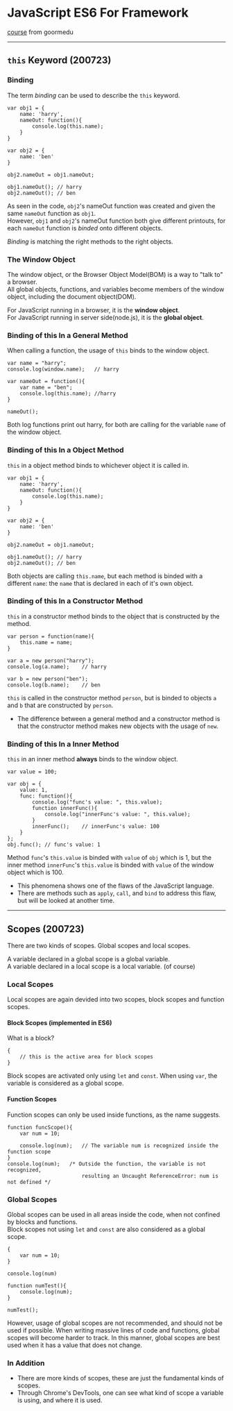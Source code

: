 # JavaScript ES6 For Framework

[course](https://edu.goorm.io/learn/lecture/19879/프레임워크를-위한-javascript-es6) from goormedu

---

## `this` Keyword (200723)

### Binding

The term *binding* can be used to describe the `this` keyword.

    var obj1 = {
        name: 'harry',
        nameOut: function(){
            console.log(this.name);
        }
    }

    var obj2 = {
        name: 'ben'
    }

    obj2.nameOut = obj1.nameOut;

    obj1.nameOut(); // harry
    obj2.nameOut(); // ben

As seen in the code, `obj2`'s nameOut function was created and given the same `nameOut` function as `obj1`.  
However, `obj1` and `obj2`'s nameOut function both give different printouts, for each `nameOut` function is *binded* onto different objects.

*Binding* is matching the right methods to the right objects.

### The Window Object

The window object, or the Browser Object Model(BOM) is a way to "talk to" a browser.  
All global objects, functions, and variables become members of the window object, including the document object(DOM).


For JavaScript running in a browser, it is the **window object**.  
For JavaScript running in server side(node.js), it is the **global object**.  

### Binding of this In a General Method

When calling a function, the usage of `this` binds to the window object.  

    var name = "harry";
    console.log(window.name);   // harry

    var nameOut = function(){
        var name = "ben";
        console.log(this.name); //harry
    }

    nameOut();

Both log functions print out harry, for both are calling for the variable `name` of the window object.

### Binding of this In a Object Method

`this` in a object method binds to whichever object it is called in.

    var obj1 = {
        name: 'harry',
        nameOut: function(){
            console.log(this.name);
        }
    }

    var obj2 = {
        name: 'ben'
    }

    obj2.nameOut = obj1.nameOut;

    obj1.nameOut(); // harry
    obj2.nameOut(); // ben

Both objects are calling `this.name`, but each method is binded with a different `name`: the `name` that is declared in each of it's own object.

### Binding of this In a Constructor Method

`this` in a constructor method binds to the object that is constructed by the method.

    var person = function(name){
        this.name = name;
    }

    var a = new person("harry");
    console.log(a.name);    // harry

    var b = new person("ben");
    console.log(b.name);    // ben

`this` is called in the constructor method `person`, but is binded to objects `a` and `b` that are constructed by `person`.  

- The difference between a general method and a constructor method is that the constructor method makes new objects with the usage of `new`.

### Binding of this In a Inner Method

`this` in an inner method **always** binds to the window object.

    var value = 100;

    var obj = {
        value: 1,
        func: function(){
            console.log("func's value: ", this.value);
            function innerFunc(){
                console.log("innerFunc's value: ", this.value);
            }
            innerFunc();    // innerFunc's value: 100
        }
    };
    obj.func(); // func's value: 1

Method `func`'s `this.value` is binded with `value` of `obj` which is 1, but the inner method `innerFunc`'s `this.value` is binded with `value` of the window object which is 100.  

- This phenomena shows one of the flaws of the JavaScript language.  
- There are methods such as `apply`, `call`, and `bind` to address this flaw, but will be looked at another time.

---

## Scopes (200723)

There are two kinds of scopes. Global scopes and local scopes.

A variable declared in a global scope is a global variable.  
A variable declared in a local scope is a local variable. (of course)

### Local Scopes

Local scopes are again devided into two scopes, block scopes and function scopes.

#### Block Scopes (implemented in ES6)

What is a block? 

    {
        // this is the active area for block scopes
    }

Block scopes are activated only using `let` and `const`. When using `var`, the variable is considered as a global scope.

#### Function Scopes

Function scopes can only be used inside functions, as the name suggests.

    function funcScope(){
        var num = 10;

        console.log(num);   // The variable num is recognized inside the function scope
    }
    console.log(num);   /* Outside the function, the variable is not recognized, 
                            resulting an Uncaught ReferenceError: num is not defined */

### Global Scopes

Global scopes can be used in all areas inside the code, when not confined by blocks and functions.  
Block scopes not using `let` and `const` are also considered as a global scope.

    {
        var num = 10;
    }

    console.log(num)

    function numTest(){
        console.log(num);
    }

    numTest();

However, usage of global scopes are not recommended, and should not be used if possible. When writing massive lines of code and functions, global scopes will become harder to track. In this manner, global scopes are best used when it has a value that does not change.

### In Addition

- There are more kinds of scopes, these are just the fundamental kinds of scopes.  
- Through Chrome's DevTools, one can see what kind of scope a variable is using, and where it is used.
